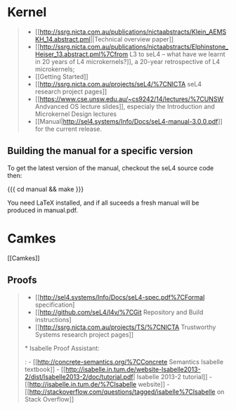 # Kernel


> -   \[\[<http://ssrg.nicta.com.au/publications/nictaabstracts/Klein_AEMSKH_14.abstract.pml>||Technical
>     overview paper\]\]
> -   \[\[<http://ssrg.nicta.com.au/publications/nictaabstracts/Elphinstone_Heiser_13.abstract.pml%7Cfrom>
>     L3 to seL4 – what have we learnt in 20 years of L4
>     microkernels?\]\], a 20-year retrospective of L4 microkernels;
> -   \[\[Getting Started\]\]
> -   \[\[<http://ssrg.nicta.com.au/projects/seL4/%7CNICTA> seL4
>     research project pages\]\]
> -   \[\[<https://www.cse.unsw.edu.au/~cs9242/14/lectures/%7CUNSW>
>     Andvanced OS lecture slides\]\], especialy the Introduction and
>     Microkernel Design lectures
> -   \[\[Manual|<http://sel4.systems/Info/Docs/seL4-manual-3.0.0.pdf>\]\]
>     for the current release.

## Building the manual for a specific version


To get the latest version of the manual, checkout the seL4 source code
then:

{{{ cd manual && make }}}

You need LaTeX installed, and if all suceeds a fresh manual will be
produced in manual.pdf.

# Camkes


\[\[Camkes\]\]

## Proofs


> -   \[\[<http://sel4.systems/Info/Docs/seL4-spec.pdf%7CFormal>
>     specification\]
> -   \[\[<http://github.com/seL4/l4v/%7CGit> Repository and Build
>     instructions\]
> -   \[\[<http://ssrg.nicta.com.au/projects/TS/%7CNICTA> Trustworthy
>     Systems research project pages\]\]
>
> \* Isabelle Proof Assistant:
>
> :   -   \[\[<http://concrete-semantics.org/%7CConcrete> Semantics
>         Isabelle textbook\]\]
>     -   \[\[<http://isabelle.in.tum.de/website-Isabelle2013-2/dist/Isabelle2013-2/doc/tutorial.pdf>|
>         Isabelle 2013-2 tutorial\]\]
>     -   \[\[<http://isabelle.in.tum.de/%7CIsabelle> website\]\]
>     -   \[\[<http://stackoverflow.com/questions/tagged/isabelle%7CIsabelle>
>         on Stack Overflow\]\]
>


